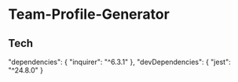 # Team-Profile-Generator


## Tech
"dependencies": {
    "inquirer": "^6.3.1"
  },
  "devDependencies": {
    "jest": "^24.8.0"
  }